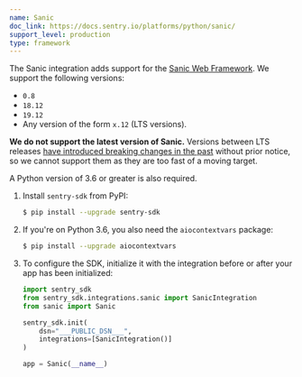 ```yaml
---
name: Sanic
doc_link: https://docs.sentry.io/platforms/python/sanic/
support_level: production
type: framework
---
```

The Sanic integration adds support for the [Sanic Web
Framework](https://github.com/huge-success/sanic). We support the following versions:

* `0.8`
* `18.12`
* `19.12`
* Any version of the form `x.12` (LTS versions).

**We do not support the latest version of Sanic.** Versions between LTS releases [have introduced breaking changes in the past](https://github.com/huge-success/sanic/issues/1532) without prior notice, so we cannot support them as they are too fast of a moving target.

A Python version of 3.6 or greater is also required.

1. Install `sentry-sdk` from PyPI:

    ```bash
    $ pip install --upgrade sentry-sdk
    ```

2.  If you're on Python 3.6, you also need the `aiocontextvars` package:

    ```bash
    $ pip install --upgrade aiocontextvars
    ```

3.  To configure the SDK, initialize it with the integration before or after your app has been initialized:

    ```python
    import sentry_sdk
    from sentry_sdk.integrations.sanic import SanicIntegration
    from sanic import Sanic

    sentry_sdk.init(
        dsn="___PUBLIC_DSN___",
        integrations=[SanicIntegration()]
    )

    app = Sanic(__name__)
    ```

<!-- TODO-ADD-VERIFICATION-EXAMPLE -->
